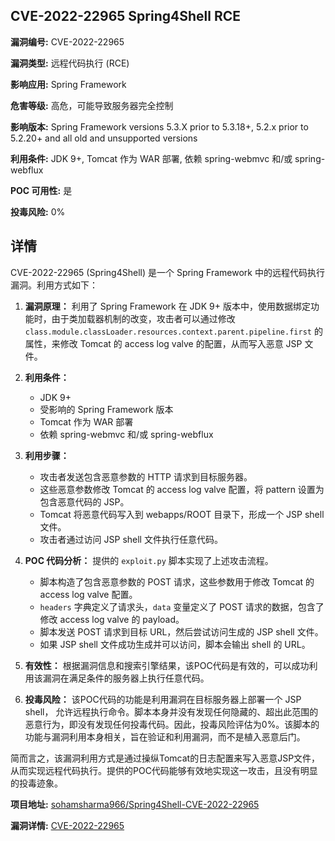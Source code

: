 ## CVE-2022-22965 Spring4Shell RCE

**漏洞编号:** CVE-2022-22965

**漏洞类型:** 远程代码执行 (RCE)

**影响应用:** Spring Framework

**危害等级:** 高危，可能导致服务器完全控制

**影响版本:** Spring Framework versions 5.3.X prior to 5.3.18+, 5.2.x prior to 5.2.20+ and all old and unsupported versions

**利用条件:** JDK 9+, Tomcat 作为 WAR 部署, 依赖 spring-webmvc 和/或 spring-webflux

**POC 可用性:** 是

**投毒风险:** 0%

## 详情

CVE-2022-22965 (Spring4Shell) 是一个 Spring Framework 中的远程代码执行漏洞。利用方式如下：

1.  **漏洞原理：** 利用了 Spring Framework 在 JDK 9+ 版本中，使用数据绑定功能时，由于类加载器机制的改变，攻击者可以通过修改 `class.module.classLoader.resources.context.parent.pipeline.first` 的属性，来修改 Tomcat 的 access log valve 的配置，从而写入恶意 JSP 文件。

2.  **利用条件：**
    *   JDK 9+
    *   受影响的 Spring Framework 版本
    *   Tomcat 作为 WAR 部署
    *   依赖 spring-webmvc 和/或 spring-webflux

3.  **利用步骤：**
    *   攻击者发送包含恶意参数的 HTTP 请求到目标服务器。
    *   这些恶意参数修改 Tomcat 的 access log valve 配置，将 pattern 设置为包含恶意代码的 JSP。
    *   Tomcat 将恶意代码写入到 webapps/ROOT 目录下，形成一个 JSP shell 文件。
    *   攻击者通过访问 JSP shell 文件执行任意代码。

4.  **POC 代码分析：** 提供的 `exploit.py` 脚本实现了上述攻击流程。
    *   脚本构造了包含恶意参数的 POST 请求，这些参数用于修改 Tomcat 的 access log valve 配置。
    *   `headers` 字典定义了请求头，`data` 变量定义了 POST 请求的数据，包含了修改 access log valve 的 payload。
    *   脚本发送 POST 请求到目标 URL，然后尝试访问生成的 JSP shell 文件。
    *   如果 JSP shell 文件成功生成并可以访问，脚本会输出 shell 的 URL。

5.  **有效性：** 根据漏洞信息和搜索引擎结果，该POC代码是有效的，可以成功利用该漏洞在满足条件的服务器上执行任意代码。

6.  **投毒风险：** 该POC代码的功能是利用漏洞在目标服务器上部署一个 JSP shell， 允许远程执行命令。脚本本身并没有发现任何隐藏的、超出此范围的恶意行为，即没有发现任何投毒代码。因此，投毒风险评估为0%。该脚本的功能与漏洞利用本身相关，旨在验证和利用漏洞，而不是植入恶意后门。

简而言之，该漏洞利用方式是通过操纵Tomcat的日志配置来写入恶意JSP文件，从而实现远程代码执行。提供的POC代码能够有效地实现这一攻击，且没有明显的投毒迹象。

**项目地址:** [sohamsharma966/Spring4Shell-CVE-2022-22965](https://github.com/sohamsharma966/Spring4Shell-CVE-2022-22965)

**漏洞详情:** [CVE-2022-22965](https://nvd.nist.gov/vuln/detail/CVE-2022-22965)
